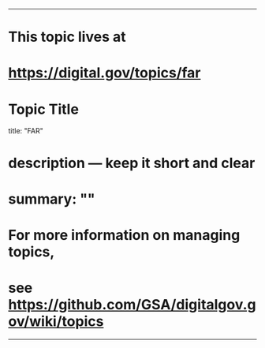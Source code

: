
---
# This topic lives at
# https://digital.gov/topics/far

# Topic Title
title: "FAR"

# description — keep it short and clear
# summary: ""


# For more information on managing topics,
# see https://github.com/GSA/digitalgov.gov/wiki/topics
---